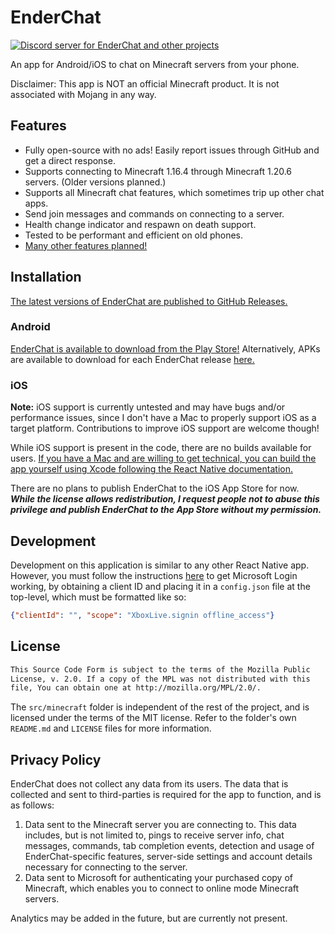 # EnderChat

[![Discord server for EnderChat and other projects](https://dcbadge.vercel.app/api/server/MFSJa9TpPS)](https://discord.gg/MFSJa9TpPS)

An app for Android/iOS to chat on Minecraft servers from your phone.

Disclaimer: This app is NOT an official Minecraft product. It is not associated with Mojang in any way.

## Features

- Fully open-source with no ads! Easily report issues through GitHub and get a direct response.
- Supports connecting to Minecraft 1.16.4 through Minecraft 1.20.6 servers. (Older versions planned.)
- Supports all Minecraft chat features, which sometimes trip up other chat apps.
- Send join messages and commands on connecting to a server.
- Health change indicator and respawn on death support.
- Tested to be performant and efficient on old phones.
- [Many other features planned!](https://github.com/retrixe/EnderChat/issues)

## Installation

[The latest versions of EnderChat are published to GitHub Releases.](https://github.com/retrixe/EnderChat/releases)

### Android

[EnderChat is available to download from the Play Store!](https://play.google.com/store/apps/details?id=com.enderchat) Alternatively, APKs are available to download for each EnderChat release [here.](https://github.com/retrixe/EnderChat/releases)

### iOS

**Note:** iOS support is currently untested and may have bugs and/or performance issues, since I don't have a Mac to properly support iOS as a target platform. Contributions to improve iOS support are welcome though!

While iOS support is present in the code, there are no builds available for users. [If you have a Mac and are willing to get technical, you can build the app yourself using Xcode following the React Native documentation.](https://reactnative.dev/docs/running-on-device?platform=ios&os=macos)

There are no plans to publish EnderChat to the iOS App Store for now. ***While the license allows redistribution, I request people not to abuse this privilege and publish EnderChat to the App Store without my permission.***

## Development

Development on this application is similar to any other React Native app. However, you must follow the instructions [here](https://wiki.vg/Microsoft_Authentication_Scheme) to get Microsoft Login working, by obtaining a client ID and placing it in a `config.json` file at the top-level, which must be formatted like so:

```json
{"clientId": "", "scope": "XboxLive.signin offline_access"}
```

## License

```markdown
This Source Code Form is subject to the terms of the Mozilla Public
License, v. 2.0. If a copy of the MPL was not distributed with this
file, You can obtain one at http://mozilla.org/MPL/2.0/.
```

The `src/minecraft` folder is independent of the rest of the project, and is licensed under the terms of the MIT license. Refer to the folder's own `README.md` and `LICENSE` files for more information.

## Privacy Policy

EnderChat does not collect any data from its users. The data that is collected and sent to third-parties is required for the app to function, and is as follows:

1. Data sent to the Minecraft server you are connecting to. This data includes, but is not limited to, pings to receive server info, chat messages, commands, tab completion events, detection and usage of EnderChat-specific features, server-side settings and account details necessary for connecting to the server.
2. Data sent to Microsoft for authenticating your purchased copy of Minecraft, which enables you to connect to online mode Minecraft servers.

Analytics may be added in the future, but are currently not present.
